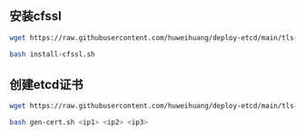 ## 安装cfssl

```bash
wget https://raw.githubusercontent.com/huweihuang/deploy-etcd/main/tls-setup/cfssl/install-cfssl.sh

bash install-cfssl.sh
```

## 创建etcd证书

```bash
wget https://raw.githubusercontent.com/huweihuang/deploy-etcd/main/tls-setup/cfssl/gen-cert.sh.sh

bash gen-cert.sh <ip1> <ip2> <ip3>
```
